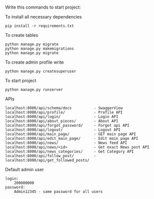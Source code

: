 Write this commands to start project:

To install all necessary dependencies 
```
pip install -r requirements.txt
```
To create tables 
```
python manage.py migrate
python manage.py makemigrations
python manage.py migrate
```
To create admin profile write
```
python manage.py createsuperuser
```
To start project 
```
python manage.py runserver
```
APIs
```
localhost:8000/api/schema/docs          - SwaggerView
localhost:8000/api/profile/             - Profile API
localhost:8000/api/login/               - Login API
localhost:8000/api/about_pieces/        - About API
localhost:8000/api/forgot_password/     - Forgot api API
localhost:8000/api/logout/              - Logout API
localhost:8000/api/main_page/           - GET main page API
localhost:8000/api/edit_main_page/      - Edit main page API 
localhost:8000/api/news/                - News feed API
localhost:8000/api/news/<id>            - Get exact News post API
localhost:8000/api/news_categories/     - Get Category API
localhost:8000/api/follow_post/         - 
localhost:8000/api/get_followed_posts/
```
Default admin user
```
login:
    200000000
password:
    Admin12345 - same password for all users
```